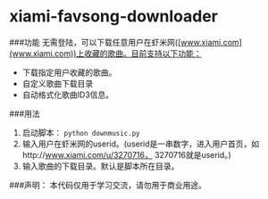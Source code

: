 xiami-favsong-downloader
========================

###功能
无需登陆，可以下载任意用户在虾米网([www.xiami.com](www.xiami.com))上收藏的歌曲。目前支持以下功能：

* 下载指定用户收藏的歌曲。
* 自定义歌曲下载目录
* 自动格式化歌曲ID3信息。

###用法
1. 启动脚本： ```python downmusic.py```
2. 输入用户在虾米网的userid。(userid是一串数字，进入用户首页，如http://www.xiami.com/u/3270716， 3270716就是userid。)
3. 输入歌曲的下载目录。默认是脚本所在目录。


###声明：
本代码仅用于学习交流，请勿用于商业用途。
